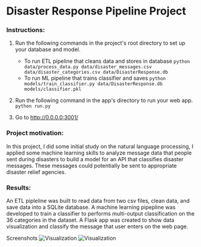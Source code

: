# Disaster Response Pipeline Project

[//]: # (Image References)

[image1]: ./examples/1.png "Visualization"
[image2]: ./examples/2.png "Bar_class"

### Instructions:
1. Run the following commands in the project's root directory to set up your database and model.

    - To run ETL pipeline that cleans data and stores in database
        `python data/process_data.py data/disaster_messages.csv data/disaster_categories.csv data/DisasterResponse.db`
    - To run ML pipeline that trains classifier and saves
        `python models/train_classifier.py data/DisasterResponse.db models/classifier.pkl`

2. Run the following command in the app's directory to run your web app.
    `python run.py`

3. Go to http://0.0.0.0:3001/

### Project motivation:
In this project, I did some initial study on the  natural language processing, I applied some machine learning skills to analyze message data that people sent during disasters to build a model for an API that classifies disaster messages. These messages could potentially be sent to appropriate disaster relief agencies.

### Results:
An ETL pipleline was built to read data from two csv files, clean data, and save data into a SQLite database. A machine learning pipepline was developed to train a classifier to performs multi-output classification on the 36 categories in the dataset. A Flask app was created to show data visualization and classify the message that user enters on the web page.

Screenshots
![Visualization][image2]
![Visualization][image2]
